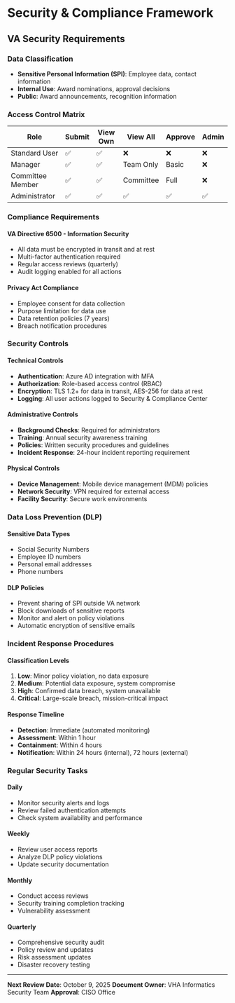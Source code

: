 # Security & Compliance Framework

## VA Security Requirements

### Data Classification
- **Sensitive Personal Information (SPI)**: Employee data, contact information
- **Internal Use**: Award nominations, approval decisions
- **Public**: Award announcements, recognition information

### Access Control Matrix

| Role | Submit | View Own | View All | Approve | Admin |
|------|--------|----------|----------|---------|-------|
| Standard User | ✅ | ✅ | ❌ | ❌ | ❌ |
| Manager | ✅ | ✅ | Team Only | Basic | ❌ |
| Committee Member | ✅ | ✅ | Committee | Full | ❌ |
| Administrator | ✅ | ✅ | ✅ | ✅ | ✅ |

### Compliance Requirements

#### VA Directive 6500 - Information Security
- All data must be encrypted in transit and at rest
- Multi-factor authentication required
- Regular access reviews (quarterly)
- Audit logging enabled for all actions

#### Privacy Act Compliance
- Employee consent for data collection
- Purpose limitation for data use
- Data retention policies (7 years)
- Breach notification procedures

### Security Controls

#### Technical Controls
- **Authentication**: Azure AD integration with MFA
- **Authorization**: Role-based access control (RBAC)
- **Encryption**: TLS 1.2+ for data in transit, AES-256 for data at rest
- **Logging**: All user actions logged to Security & Compliance Center

#### Administrative Controls
- **Background Checks**: Required for administrators
- **Training**: Annual security awareness training
- **Policies**: Written security procedures and guidelines
- **Incident Response**: 24-hour incident reporting requirement

#### Physical Controls
- **Device Management**: Mobile device management (MDM) policies
- **Network Security**: VPN required for external access
- **Facility Security**: Secure work environments

### Data Loss Prevention (DLP)

#### Sensitive Data Types
- Social Security Numbers
- Employee ID numbers
- Personal email addresses
- Phone numbers

#### DLP Policies
- Prevent sharing of SPI outside VA network
- Block downloads of sensitive reports
- Monitor and alert on policy violations
- Automatic encryption of sensitive emails

### Incident Response Procedures

#### Classification Levels
1. **Low**: Minor policy violation, no data exposure
2. **Medium**: Potential data exposure, system compromise
3. **High**: Confirmed data breach, system unavailable
4. **Critical**: Large-scale breach, mission-critical impact

#### Response Timeline
- **Detection**: Immediate (automated monitoring)
- **Assessment**: Within 1 hour
- **Containment**: Within 4 hours
- **Notification**: Within 24 hours (internal), 72 hours (external)

### Regular Security Tasks

#### Daily
- Monitor security alerts and logs
- Review failed authentication attempts
- Check system availability and performance

#### Weekly
- Review user access reports
- Analyze DLP policy violations
- Update security documentation

#### Monthly
- Conduct access reviews
- Security training completion tracking
- Vulnerability assessment

#### Quarterly
- Comprehensive security audit
- Policy review and updates
- Risk assessment updates
- Disaster recovery testing

---

**Next Review Date**: October 9, 2025
**Document Owner**: VHA Informatics Security Team
**Approval**: CISO Office
